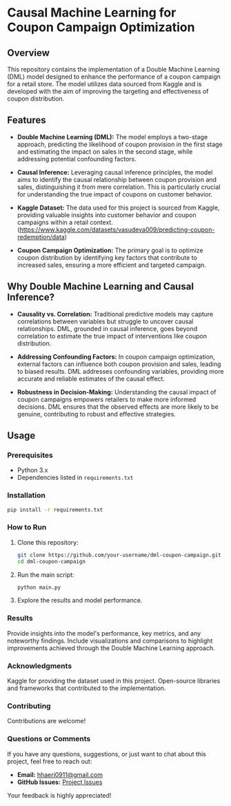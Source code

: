 # Causal Machine Learning for Coupon Campaign Optimization

## Overview

This repository contains the implementation of a Double Machine Learning (DML) model designed to enhance the performance of a coupon campaign for a retail store. The model utilizes data sourced from Kaggle and is developed with the aim of improving the targeting and effectiveness of coupon distribution.

## Features

- **Double Machine Learning (DML):** The model employs a two-stage approach, predicting the likelihood of coupon provision in the first stage and estimating the impact on sales in the second stage, while addressing potential confounding factors.

- **Causal Inference:** Leveraging causal inference principles, the model aims to identify the causal relationship between coupon provision and sales, distinguishing it from mere correlation. This is particularly crucial for understanding the true impact of coupons on customer behavior.

- **Kaggle Dataset:** The data used for this project is sourced from Kaggle, providing valuable insights into customer behavior and coupon campaigns within a retail context. (https://www.kaggle.com/datasets/vasudeva009/predicting-coupon-redemption/data) 

- **Coupon Campaign Optimization:** The primary goal is to optimize coupon distribution by identifying key factors that contribute to increased sales, ensuring a more efficient and targeted campaign.

## Why Double Machine Learning and Causal Inference?

- **Causality vs. Correlation:** Traditional predictive models may capture correlations between variables but struggle to uncover causal relationships. DML, grounded in causal inference, goes beyond correlation to estimate the true impact of interventions like coupon distribution.

- **Addressing Confounding Factors:** In coupon campaign optimization, external factors can influence both coupon provision and sales, leading to biased results. DML addresses confounding variables, providing more accurate and reliable estimates of the causal effect.

- **Robustness in Decision-Making:** Understanding the causal impact of coupon campaigns empowers retailers to make more informed decisions. DML ensures that the observed effects are more likely to be genuine, contributing to robust and effective strategies.

## Usage

### Prerequisites

- Python 3.x
- Dependencies listed in `requirements.txt`

### Installation

```bash
pip install -r requirements.txt
```

### How to Run

1. Clone this repository:

   ```bash
   git clone https://github.com/your-username/dml-coupon-campaign.git
   cd dml-coupon-campaign
   ```
2. Run the main script:
   ```bash
   python main.py
   ```
3. Explore the results and model performance.

### Results
Provide insights into the model's performance, key metrics, and any noteworthy findings. Include visualizations and comparisons to highlight improvements achieved through the Double Machine Learning approach.

### Acknowledgments
Kaggle for providing the dataset used in this project.
Open-source libraries and frameworks that contributed to the implementation.

### Contributing
Contributions are welcome!

### Questions or Comments

If you have any questions, suggestions, or just want to chat about this project, feel free to reach out:

- **Email:** hhaeri0911@gmail.com
- **GitHub Issues:** [Project Issues](https://github.com/your-username/dml-coupon-campaign/issues)

Your feedback is highly appreciated!




